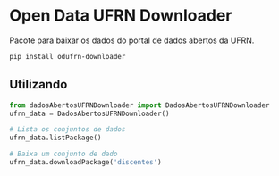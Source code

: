 # Open Data UFRN Downloader
Pacote para baixar os dados do portal de dados abertos da UFRN.

```bash
pip install odufrn-downloader
```

## Utilizando

```python
from dadosAbertosUFRNDownloader import DadosAbertosUFRNDownloader
ufrn_data = DadosAbertosUFRNDownloader()

# Lista os conjuntos de dados
ufrn_data.listPackage()

# Baixa um conjunto de dado
ufrn_data.downloadPackage('discentes')
```